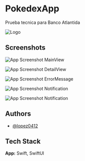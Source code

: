 
# PokedexApp

Prueba tecnica para Banco Atlantida




![Logo](PokedexApp/Assets.xcassets/AppIcon.appiconset/pokeball_PNG24-1024x1024.png) 

## Screenshots

![App Screenshot](PokedexApp/Assets.xcassets/SreenShots/Main.imageset/Main.png) MainView

![App Screenshot](PokedexApp/Assets.xcassets/SreenShots/Card.imageset/Card.png) DetailView

![App Screenshot](PokedexApp/Assets.xcassets/SreenShots/ErrorMessage.imageset/ErrorMessage.png) ErrorMessage

![App Screenshot](PokedexApp/Assets.xcassets/SreenShots/Notification1.imageset/Notification1.png) Notification

![App Screenshot](PokedexApp/Assets.xcassets/SreenShots/Notification2.imageset/Notification2.png) Notification

## Authors

- [@lopez0412](https://www.github.com/lopez0412)


## Tech Stack

**App:** Swift, SwiftUI


